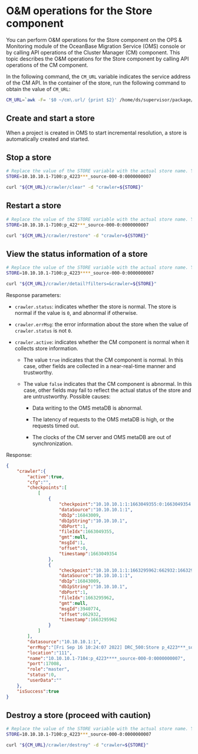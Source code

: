 # O&M operations for the Store component

You can perform O&M operations for the Store component on the OPS & Monitoring module of the OceanBase Migration Service (OMS) console or by calling API operations of the Cluster Manager (CM) component. This topic describes the O&M operations for the Store component by calling API operations of the CM component.

In the following command, the `CM_URL` variable indicates the service address of the CM API. In the container of the store, run the following command to obtain the value of `CM_URL`:

```bash
CM_URL=`awk -F= '$0 ~/cm\.url/ {print $2}' /home/ds/supervisor/package/config/drc.properties | sed 's/^[ \t]*//;s/[ \t]*$//'`
```

## Create and start a store

When a project is created in OMS to start incremental resolution, a store is automatically created and started.

## Stop a store

```bash
# Replace the value of the STORE variable with the actual store name. You can find the store name in the CM component.
STORE=10.10.10.1-7100:p_4223***_source-000-0:0000000007

curl "${CM_URL}/crawler/clear" -d "crawler=${STORE}"
```

## Restart a store

```bash
# Replace the value of the STORE variable with the actual store name. You can find the store name in the CM component.
STORE=10.10.10.1-7100:p_422***_source-000-0:0000000007

curl "${CM_URL}/crawler/restore" -d "crawler=${STORE}"
```

## View the status information of a store

```bash
# Replace the value of the STORE variable with the actual store name. You can find the store name in the CM component.
STORE=10.10.10.1-7100:p_4223****_source-000-0:0000000007

curl "${CM_URL}/crawler/detail?filters=&crawler=${STORE}"
```

Response parameters:

- `crawler.status`: indicates whether the store is normal. The store is normal if the value is `0`, and abnormal if otherwise.

- `crawler.errMsg`: the error information about the store when the value of `crawler.status` is not `0`.

- `crawler.active`: indicates whether the CM component is normal when it collects store information.

  - The value `true` indicates that the CM component is normal. In this case, other fields are collected in a near-real-time manner and trustworthy.

  - The value `false` indicates that the CM component is abnormal. In this case, other fields may fail to reflect the actual status of the store and are untrustworthy. Possible causes:

    - Data writing to the OMS metaDB is abnormal.  

    - The latency of requests to the OMS metaDB is high, or the requests timed out.

    - The clocks of the CM server and OMS metaDB are out of synchronization.

Response:

```json
{
    "crawler":{
        "active":true,
        "cfg":"",
        "checkpoints":[
            [
                {
                    "checkpoint":"10.10.10.1:1:1663049355:0:1663049354:1",
                    "dataSource":"10.10.10.1:1",
                    "dbIp":16843009,
                    "dbIpString":"10.10.10.1",
                    "dbPort":1,
                    "fileIdx":1663049355,
                    "gmt":null,
                    "msgId":1,
                    "offset":0,
                    "timestamp":1663049354
                },
                {
                    "checkpoint":"10.10.10.1:1:1663295962:662932:1663295962:3940774",
                    "dataSource":"10.10.10.1:1",
                    "dbIp":16843009,
                    "dbIpString":"10.10.10.1",
                    "dbPort":1,
                    "fileIdx":1663295962,
                    "gmt":null,
                    "msgId":3940774,
                    "offset":662932,
                    "timestamp":1663295962
                }
            ]
        ],
        "datasource":"10.10.10.1:1",
        "errMsg":"[Fri Sep 16 10:24:07 2022] DRC_500:Store p_4223***_source-000-0.0000000007 started successfully\n",
        "location":"111",
        "name":"10.10.10.1-7104:p_4223****_source-000-0:0000000007",
        "port":17008,
        "role":"master",
        "status":0,
        "userData":""
    },
    "isSuccess":true
}
```

## Destroy a store (proceed with caution)

```bash
# Replace the value of the STORE variable with the actual store name. You can find the store name in the CM component.
STORE=10.10.10.1-7100:p_4223***_source-000-0:0000000007

curl "${CM_URL}/crawler/destroy" -d "crawler=${STORE}"
```
